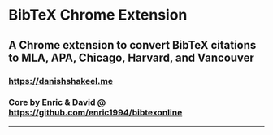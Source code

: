 # BibTeX Chrome Extension
## A Chrome extension to convert BibTeX citations to MLA, APA, Chicago, Harvard, and Vancouver
### https://danishshakeel.me
### Core by Enric & David @ https://github.com/enric1994/bibtexonline
<hr>
